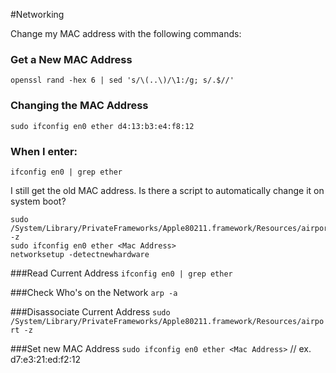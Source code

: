 #Networking

Change my MAC address with the following commands:

### Get a New MAC Address
```openssl rand -hex 6 | sed 's/\(..\)/\1:/g; s/.$//'```

### Changing the MAC Address
```sudo ifconfig en0 ether d4:13:b3:e4:f8:12```

### When I enter:

```ifconfig en0 | grep ether```

I still get the old MAC address.  Is there a script to automatically change it on system boot?

```
sudo /System/Library/PrivateFrameworks/Apple80211.framework/Resources/airport -z
sudo ifconfig en0 ether <Mac Address>
networksetup -detectnewhardware
```

###Read Current Address
```ifconfig en0 | grep ether```

###Check Who's on the Network
```arp -a```

###Disassociate Current Address
```sudo /System/Library/PrivateFrameworks/Apple80211.framework/Resources/airport -z```

###Set new MAC Address
```sudo ifconfig en0 ether <Mac Address>``` // ex. d7:e3:21:ed:f2:12

